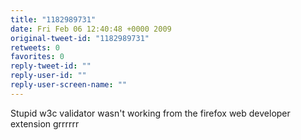 ```yaml
---
title: "1182989731"
date: Fri Feb 06 12:40:48 +0000 2009
original-tweet-id: "1182989731"
retweets: 0
favorites: 0
reply-tweet-id: ""
reply-user-id: ""
reply-user-screen-name: ""
---
```

Stupid w3c validator wasn't working from the firefox web developer extension grrrrrr
